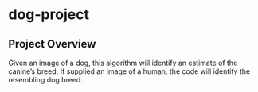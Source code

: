 # dog-project

## Project Overview

Given an image of a dog, this algorithm will identify an estimate of the canine’s breed.  If supplied an image of a human, the code will identify the resembling dog breed.  

